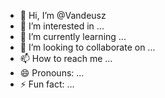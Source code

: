 - 👋 Hi, I’m @Vandeusz
- 👀 I’m interested in ...
- 🌱 I’m currently learning ...
- 💞️ I’m looking to collaborate on ...
- 📫 How to reach me ...
- 😄 Pronouns: ...
- ⚡ Fun fact: ...

<!---
Vandeusz/Vandeusz is a ✨ special ✨ repository because its `README.md` (this file) appears on your GitHub profile.
You can click the Preview link to take a look at your changes.
--->
